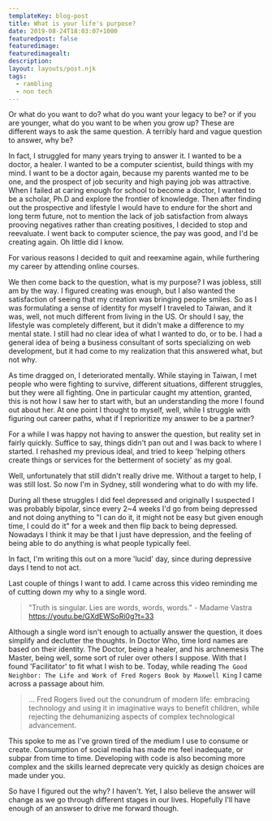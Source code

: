 ```yaml
---
templateKey: blog-post
title: What is your life's purpose?
date: 2019-08-24T18:03:07+1000
featuredpost: false
featuredimage:
featuredimagealt:
description:
layout: layouts/post.njk
tags:
  - rambling
  - non tech
---
```


Or what do you want to do? what do you want your legacy to be? or if you are younger, what do you want to be when you grow up? These are different ways to ask the same question. A terribly hard and vague question to answer, why be?

In fact, I struggled for many years trying to answer it. I wanted to be a doctor, a healer. I wanted to be a computer scientist, build things with my mind. I want to be a doctor again, because my parents wanted me to be one, and the prospect of job security and high paying job was attractive. When I failed at caring enough for school to become a doctor, I wanted to be a scholar, Ph.D and explore the frontier of knowledge. Then after finding out the prospective and lifestyle I would have to endure for the short and long term future, not to mention the lack of job satisfaction from always prooving negatives rather than creating positives, I decided to stop and reevaluate. I went back to computer science, the pay was good, and I'd be creating again. Oh little did I know.

For various reasons I decided to quit and reexamine again, while furthering my career by attending online courses.

We then come back to the question, what is my purpose? I was jobless, still am by the way. I figured creating was enough, but I also wanted the satisfaction of seeing that my creation was bringing people smiles. So as I was formulating a sense of identity for myself I traveled to Taiwan, and it was, well, not much different from living in the US. Or should I say, the lifestyle was completely different, but it didn't make a difference to my mental state. I still had no clear idea of what I wanted to do, or to be. I had a general idea of being a business consultant of sorts specializing on web development, but it had come to my realization that this answered what, but not why.

As time dragged on, I deteriorated mentally. While staying in Taiwan, I met people who were fighting to survive, different situations, different struggles, but they were all fighting. One in particular caught my attention, granted, this is not how I saw her to start with, but an understanding the more I found out about her. At one point I thought to myself, well, while I struggle with figuring out career paths, what if I reprioritize my answer to be a partner?

For a while I was happy not having to answer the question, but reality set in fairly quickly. Suffice to say, things didn't pan out and I was back to where I started. I rehashed my previous ideal, and tried to keep 'helping others create things or services for the betterment of society' as my goal.

Well, unfortunately that still didn't really drive me. Without a target to help, I was still lost. So now I'm in Sydney, still wondering what to do with my life.

During all these struggles I did feel depressed and originally I suspected I was probably bipolar, since every 2~4 weeks I'd go from being depressed and not doing anything to "I can do it, it might not be easy but given enough time, I could do it" for a week and then flip back to being depressed. Nowadays I think it may be that I just have depression, and the feeling of being able to do anything is what people typically feel.

In fact, I'm writing this out on a more 'lucid' day, since during depressive days I tend to not act.

Last couple of things I want to add. I came across this video reminding me of cutting down my why to a single word.
> "Truth is singular. Lies are words, words, words." - Madame Vastra
> https://youtu.be/GXdEWSoRi0g?t=33

Although a single word isn't enough to actually answer the question, it does simplify and declutter the thoughts. In Doctor Who, time lord names are based on their identity. The Doctor, being a healer, and his archnemesis The Master, being well, some sort of ruler over others I suppose. With that I found 'Facilitator' to fit what I wish to be. Today, while reading `The Good Neighbor: The Life and Work of Fred Rogers Book by Maxwell King` I came across a passage about him.

> ... Fred Rogers lived out the conundrum of modern life:
> embracing technology and using it in imaginative ways to
> benefit children, while rejecting the dehumanizing aspects
> of complex technological advancement.

This spoke to me as I've grown tired of the medium I use to consume or create. Consumption of social media has made me feel inadequate, or subpar from time to time. Developing with code is also becoming more complex and the skills learned deprecate very quickly as design choices are made under you.

So have I figured out the why? I haven't. Yet, I also believe the answer will change as we go through different stages in our lives. Hopefully I'll have enough of an answser to drive me forward though.
